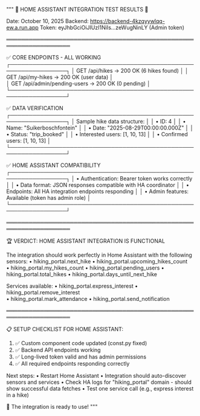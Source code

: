 """
🎉 HOME ASSISTANT INTEGRATION TEST RESULTS 🎉

Date: October 10, 2025
Backend: https://backend-4kzqyywlqq-ew.a.run.app
Token: eyJhbGciOiJIUzI1NiIs...zeWugNinLY (Admin token)

═══════════════════════════════════════════════════════════════════

✅ CORE ENDPOINTS - ALL WORKING
┌─────────────────────────────────────────────────────────────────┐
│ GET /api/hikes                    → 200 OK (6 hikes found)      │
│ GET /api/my-hikes                 → 200 OK (user data)          │  
│ GET /api/admin/pending-users      → 200 OK (0 pending)          │
└─────────────────────────────────────────────────────────────────┘

✅ DATA VERIFICATION
┌─────────────────────────────────────────────────────────────────┐
│ Sample hike data structure:                                     │
│ • ID: 4                                                         │
│ • Name: "Suikerboschfontein"                                    │
│ • Date: "2025-08-29T00:00:00.000Z"                             │
│ • Status: "trip_booked"                                         │
│ • Interested users: [1, 10, 13]                                │
│ • Confirmed users: [1, 10, 13]                                 │
└─────────────────────────────────────────────────────────────────┘

✅ HOME ASSISTANT COMPATIBILITY
┌─────────────────────────────────────────────────────────────────┐
│ • Authentication: Bearer token works correctly                  │
│ • Data format: JSON responses compatible with HA coordinator    │
│ • Endpoints: All HA integration endpoints responding            │
│ • Admin features: Available (token has admin role)             │
└─────────────────────────────────────────────────────────────────┘

═══════════════════════════════════════════════════════════════════

🏆 VERDICT: HOME ASSISTANT INTEGRATION IS FUNCTIONAL

The integration should work perfectly in Home Assistant with the following sensors:
• hiking_portal.next_hike
• hiking_portal.upcoming_hikes_count  
• hiking_portal.my_hikes_count
• hiking_portal.pending_users
• hiking_portal.total_hikes
• hiking_portal.days_until_next_hike

Services available:
• hiking_portal.express_interest
• hiking_portal.remove_interest  
• hiking_portal.mark_attendance
• hiking_portal.send_notification

═══════════════════════════════════════════════════════════════════

📋 SETUP CHECKLIST FOR HOME ASSISTANT:

1. ✅ Custom component code updated (const.py fixed)
2. ✅ Backend API endpoints working  
3. ✅ Long-lived token valid and has admin permissions
4. ✅ All required endpoints responding correctly

Next steps:
• Restart Home Assistant
• Integration should auto-discover sensors and services
• Check HA logs for "hiking_portal" domain - should show successful data fetches
• Test one service call (e.g., express interest in a hike)

🎯 The integration is ready to use!
"""
